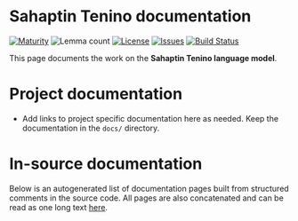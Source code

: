 # Sahaptin Tenino documentation

[![Maturity](https://img.shields.io/endpoint?url=https%3A%2F%2Fraw.githubusercontent.com%2Fgiellalt%2Flang-tqn%2Fgh-pages%2Fmaturity.json)](https://giellalt.github.io/MaturityClassification.html)
![Lemma count](https://img.shields.io/endpoint?url=https%3A%2F%2Fraw.githubusercontent.com%2Fgiellalt%2Flang-tqn%2Fgh-pages%2Flemmacount.json)
[![License](https://img.shields.io/github/license/giellalt/lang-tqn)](https://github.com/giellalt/lang-tqn/blob/main/LICENSE)
[![Issues](https://img.shields.io/github/issues/giellalt/lang-tqn)](https://github.com/giellalt/lang-tqn/issues)
[![Build Status](https://divvun-tc.giellalt.org/api/github/v1/repository/giellalt/lang-tqn/main/badge.svg)](https://github.com/giellalt/lang-tqn/actions)

This page documents the work on the **Sahaptin Tenino language model**. 

# Project documentation

* Add links to project specific documentation here as needed. Keep the documentation in the `docs/` directory.

# In-source documentation

Below is an autogenerated list of documentation pages built from structured comments in the source code. All pages are also concatenated and can be read as one long text [here](tqn.md).
